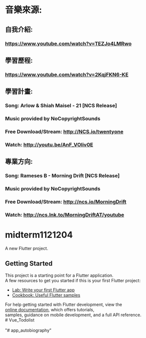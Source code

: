 # 音樂來源:  
## 自我介紹:  
### https://www.youtube.com/watch?v=TEZJo4LMRwo  
## 學習歷程:  
### https://www.youtube.com/watch?v=2KqjFKN6-KE  
## 學習計畫:  
### Song: Arlow & Shiah Maisel - 21 [NCS Release]  
### Music provided by NoCopyrightSounds  
### Free Download/Stream: http://NCS.io/twentyone  
### Watch: http://youtu.be/AnF_VOliv0E  
## 專業方向:  
### Song: Rameses B - Morning Drift [NCS Release]  
### Music provided by NoCopyrightSounds  
### Free Download/Stream: http://ncs.io/MorningDrift  
### Watch: http://ncs.lnk.to/MorningDriftAT/youtube  

# midterm1121204   
A new Flutter project.   
## Getting Started   
This project is a starting point for a Flutter application.    
A few resources to get you started if this is your first Flutter project:   
- [Lab: Write your first Flutter app](https://docs.flutter.dev/get-started/codelab)     
- [Cookbook: Useful Flutter samples](https://docs.flutter.dev/cookbook)  
  
For help getting started with Flutter development, view the  
[online documentation](https://docs.flutter.dev/), which offers tutorials,  
samples, guidance on mobile development, and a full API reference.  
#   V u e _ T o d o l i s t   
   
"# app_autobiography"   
